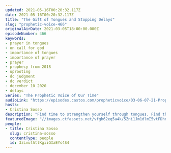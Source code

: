 ```yaml
---
updated: 2021-05-16T00:20:32.117Z
date: 2021-05-16T00:20:32.117Z
title: "The Gift of Tongues and Stopping Delays"
slug: "prophetic-voice-466"
originalAirDate: 2021-03-05T18:00:00.000Z
episodeNumber: 466
keywords:
- prayer in tongues
- on call for god
- importance of tongues
- importance of prayer
- prayer
- prophecy from 2018
- uprooting
- dc judgment
- dc verdict
- december 10 2020
- delays
Series: "The Prophetic Voice of Our Time"
audioLink: "https://episodes.castos.com/propheticvoice/03-06-07-21-Prophetic-Voice-of-our-Time-[mixdown]-01.mp3"
hosts:
- Cristina Sosso
description: "Find time to strengthen yourself through tongues. Find the time with God, and He will answer. The Holy Spirit always reveals the will of God. Delays have been happening because of God's mercy. Focus on God and the instructions and promises He has given. Delay no more."
featuredImage: "//images.ctfassets.net/vfgh62eq5a4k/5Zni1Jm1dlmI5vtFDhnaOr/84592d9ec54c22889d957ff891c65e4b/pexels-pixabay-459099__1_.jpg"
people:
- title: Cristina Sosso
  slug: cristina-sosso
  contentType: people
  id: 3zLvufAtlKgiiGIaEYs4S4
---
```


